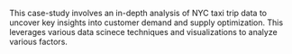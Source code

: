 This case-study involves an in-depth analysis of NYC taxi trip data to uncover key insights into customer demand and supply optimization. This leverages various data scinece techniques and visualizations to analyze various factors.
